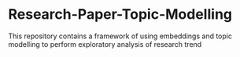 # Research-Paper-Topic-Modelling
This repository contains a framework of using embeddings and topic modelling to perform exploratory analysis of research trend
